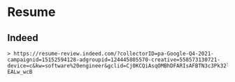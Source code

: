 # Resume

## Indeed
    > https://resume-review.indeed.com/?collectorID=pa-Google-Q4-2021-campaignid=15152594128-adgroupid=124445805570-creative=558573130721-device=c&kw=software%20engineer&gclid=Cj0KCQiAsqOMBhDFARIsAFBTN3c3Pk32l0rvimpchYFflOoTuqojbRMgT6maPtzyPmgAiUSOBLFE4cAaAip-EALw_wcB
